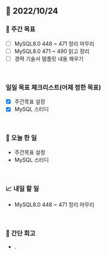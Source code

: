 ## 📅 2022/10/24


### 👏 주간 목표

- [ ] MySQL8.0 448 ~ 471 정리 마무리
- [ ] MySQL8.0 471 ~ 490 읽고 정리
- [ ] 경력 기술서 템플릿 내용 채우기

<br/>

### 일일 목표 체크리스트(어제 정한 목표)

- [x] 주간목표 설정
- [x] MySQL 스터디

<br/>

### 💯 오늘 한 일

- 주간목표 설정
- MySQL 스터디

<br/>

### 📈 내일 할 일

- MySQL8.0 448 ~ 471 정리 마무리

<br/>

### 🤔 간단 회고

- .
